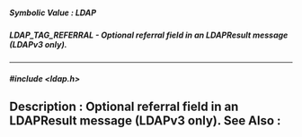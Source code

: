 ##### Symbolic Value : LDAP
##### LDAP_TAG_REFERRAL - Optional referral field in an LDAPResult message (LDAPv3 only).
---
##### #include <ldap.h>
**Description :**
Optional referral field in an LDAPResult message (LDAPv3 only).
**See Also :**
[](D:/md_files/.md)
---
